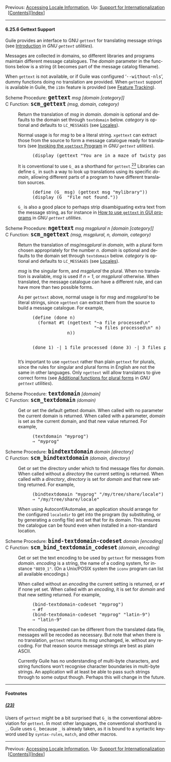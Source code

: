 <!DOCTYPE html>
<!-- saved from url=(0072)https://www.gnu.org/software/guile/manual/html_node/Gettext-Support.html -->
<html><!-- Created by GNU Texinfo 7.0.1, https://www.gnu.org/software/texinfo/ --><head><meta http-equiv="Content-Type" content="text/html; charset=UTF-8">

<!-- This manual documents Guile version 3.0.9.

Copyright (C) 1996-1997, 2000-2005, 2009-2023 Free Software Foundation,
Inc. 

Copyright (C) 2021 Maxime Devos

Permission is granted to copy, distribute and/or modify this document
under the terms of the GNU Free Documentation License, Version 1.3 or
any later version published by the Free Software Foundation; with no
Invariant Sections, no Front-Cover Texts, and no Back-Cover Texts.  A
copy of the license is included in the section entitled "GNU Free
Documentation License." -->
<title>Gettext Support (Guile Reference Manual)</title>

<meta name="description" content="Gettext Support (Guile Reference Manual)">
<meta name="keywords" content="Gettext Support (Guile Reference Manual)">
<meta name="resource-type" content="document">
<meta name="distribution" content="global">
<meta name="Generator" content="makeinfo">
<meta name="viewport" content="width=device-width,initial-scale=1">

<link href="https://www.gnu.org/software/guile/manual/html_node/index.html" rel="start" title="Top">
<link href="https://www.gnu.org/software/guile/manual/html_node/Concept-Index.html" rel="index" title="Concept Index">
<link href="https://www.gnu.org/software/guile/manual/html_node/index.html#SEC_Contents" rel="contents" title="Table of Contents">
<link href="https://www.gnu.org/software/guile/manual/html_node/Internationalization.html" rel="up" title="Internationalization">
<link href="https://www.gnu.org/software/guile/manual/html_node/Accessing-Locale-Information.html" rel="prev" title="Accessing Locale Information">
<style type="text/css">
<!--
a.copiable-link {visibility: hidden; text-decoration: none; line-height: 0em}
div.example {margin-left: 3.2em}
span:hover a.copiable-link {visibility: visible}
strong.def-name {font-family: monospace; font-weight: bold; font-size: larger}
-->
</style>
<link rel="stylesheet" type="text/css" href="./README_files/manual.css">


</head>

<body lang="en">
<div class="subsection-level-extent" id="Gettext-Support">
<div class="nav-panel">
<p>
Previous: <a href="https://www.gnu.org/software/guile/manual/html_node/Accessing-Locale-Information.html" accesskey="p" rel="prev">Accessing Locale Information</a>, Up: <a href="https://www.gnu.org/software/guile/manual/html_node/Internationalization.html" accesskey="u" rel="up">Support for Internationalization</a> &nbsp; [<a href="https://www.gnu.org/software/guile/manual/html_node/index.html#SEC_Contents" title="Table of contents" rel="contents">Contents</a>][<a href="https://www.gnu.org/software/guile/manual/html_node/Concept-Index.html" title="Index" rel="index">Index</a>]</p>
</div>
<hr>
<h4 class="subsection" id="Gettext-Support-1">6.25.6 Gettext Support</h4>

<p>Guile provides an interface to GNU <code class="code">gettext</code> for translating
message strings (see <a data-manual="gettext" href="http://www.gnu.org/software/gettext/manual/html_node/Introduction.html#Introduction">Introduction</a> in <cite class="cite">GNU <code class="code">gettext</code>
utilities</cite>).
</p>
<p>Messages are collected in domains, so different libraries and programs
maintain different message catalogues.  The <var class="var">domain</var> parameter in
the functions below is a string (it becomes part of the message
catalog filename).
</p>
<p>When <code class="code">gettext</code> is not available, or if Guile was configured
‘<samp class="samp">--without-nls</samp>’, dummy functions doing no translation are
provided.  When <code class="code">gettext</code> support is available in Guile, the
<code class="code">i18n</code> feature is provided (see <a class="pxref" href="https://www.gnu.org/software/guile/manual/html_node/Feature-Tracking.html">Feature Tracking</a>).
</p>
<dl class="first-deffn">
<dt class="deffn" id="index-gettext"><span class="category-def">Scheme Procedure: </span><span><strong class="def-name">gettext</strong> <var class="def-var-arguments">msg [domain [category]]</var><a class="copiable-link" href="https://www.gnu.org/software/guile/manual/html_node/Gettext-Support.html#index-gettext"> ¶</a></span></dt>
<dt class="deffnx def-cmd-deffn" id="index-scm_005fgettext"><span class="category-def">C Function: </span><span><strong class="def-name">scm_gettext</strong> <var class="def-var-arguments">(msg, domain, category)</var><a class="copiable-link" href="https://www.gnu.org/software/guile/manual/html_node/Gettext-Support.html#index-scm_005fgettext"> ¶</a></span></dt>
<dd><p>Return the translation of <var class="var">msg</var> in <var class="var">domain</var>.  <var class="var">domain</var> is
optional and defaults to the domain set through <code class="code">textdomain</code>
below.  <var class="var">category</var> is optional and defaults to <code class="code">LC_MESSAGES</code>
(see <a class="pxref" href="https://www.gnu.org/software/guile/manual/html_node/Locales.html">Locales</a>).
</p>
<p>Normal usage is for <var class="var">msg</var> to be a literal string.
<code class="command">xgettext</code> can extract those from the source to form a message
catalogue ready for translators (see <a data-manual="gettext" href="http://www.gnu.org/software/gettext/manual/html_node/xgettext-Invocation.html#xgettext-Invocation">Invoking
the <code class="command">xgettext</code> Program</a> in <cite class="cite">GNU <code class="code">gettext</code>
utilities</cite>).
</p>
<div class="example">
<pre class="example-preformatted">(display (gettext "You are in a maze of twisty passages."))
</pre></div>

<p>It is conventional to use <code class="code">G_</code> as a shorthand for
<code class="code">gettext</code>.<a class="footnote" id="DOCF23" href="https://www.gnu.org/software/guile/manual/html_node/Gettext-Support.html#FOOT23"><sup>23</sup></a>  Libraries can define <code class="code">G_</code> in such
a way to look up translations using its specific <var class="var">domain</var>, allowing
different parts of a program to have different translation sources.
</p>
<div class="example">
<pre class="example-preformatted">(define (G_ msg) (gettext msg "mylibrary"))
(display (G_ "File not found."))
</pre></div>

<p><code class="code">G_</code> is also a good place to perhaps strip disambiguating extra
text from the message string, as for instance in <a data-manual="gettext" href="http://www.gnu.org/software/gettext/manual/html_node/GUI-program-problems.html#GUI-program-problems">How to use <code class="code">gettext</code> in GUI programs</a> in <cite class="cite">GNU
<code class="code">gettext</code> utilities</cite>.
</p></dd></dl>

<dl class="first-deffn">
<dt class="deffn" id="index-ngettext"><span class="category-def">Scheme Procedure: </span><span><strong class="def-name">ngettext</strong> <var class="def-var-arguments">msg msgplural n [domain [category]]</var><a class="copiable-link" href="https://www.gnu.org/software/guile/manual/html_node/Gettext-Support.html#index-ngettext"> ¶</a></span></dt>
<dt class="deffnx def-cmd-deffn" id="index-scm_005fngettext"><span class="category-def">C Function: </span><span><strong class="def-name">scm_ngettext</strong> <var class="def-var-arguments">(msg, msgplural, n, domain, category)</var><a class="copiable-link" href="https://www.gnu.org/software/guile/manual/html_node/Gettext-Support.html#index-scm_005fngettext"> ¶</a></span></dt>
<dd><p>Return the translation of <var class="var">msg</var>/<var class="var">msgplural</var> in <var class="var">domain</var>,
with a plural form chosen appropriately for the number <var class="var">n</var>.
<var class="var">domain</var> is optional and defaults to the domain set through
<code class="code">textdomain</code> below.  <var class="var">category</var> is optional and defaults to
<code class="code">LC_MESSAGES</code> (see <a class="pxref" href="https://www.gnu.org/software/guile/manual/html_node/Locales.html">Locales</a>).
</p>
<p><var class="var">msg</var> is the singular form, and <var class="var">msgplural</var> the plural.  When
no translation is available, <var class="var">msg</var> is used if <em class="math"><var class="var">n</var> = 1</em>,
or <var class="var">msgplural</var> otherwise.  When translated, the message catalogue
can have a different rule, and can have more than two possible forms.
</p>
<p>As per <code class="code">gettext</code> above, normal usage is for <var class="var">msg</var> and
<var class="var">msgplural</var> to be literal strings, since <code class="command">xgettext</code> can
extract them from the source to build a message catalogue.  For
example,
</p>
<div class="example">
<pre class="example-preformatted">(define (done n)
  (format #t (ngettext "~a file processed\n"
                       "~a files processed\n" n)
             n))

(done 1) -| 1 file processed
(done 3) -| 3 files processed
</pre></div>

<p>It’s important to use <code class="code">ngettext</code> rather than plain <code class="code">gettext</code>
for plurals, since the rules for singular and plural forms in English
are not the same in other languages.  Only <code class="code">ngettext</code> will allow
translators to give correct forms (see <a data-manual="gettext" href="http://www.gnu.org/software/gettext/manual/html_node/Plural-forms.html#Plural-forms">Additional
functions for plural forms</a> in <cite class="cite">GNU <code class="code">gettext</code> utilities</cite>).
</p></dd></dl>

<dl class="first-deffn">
<dt class="deffn" id="index-textdomain"><span class="category-def">Scheme Procedure: </span><span><strong class="def-name">textdomain</strong> <var class="def-var-arguments">[domain]</var><a class="copiable-link" href="https://www.gnu.org/software/guile/manual/html_node/Gettext-Support.html#index-textdomain"> ¶</a></span></dt>
<dt class="deffnx def-cmd-deffn" id="index-scm_005ftextdomain"><span class="category-def">C Function: </span><span><strong class="def-name">scm_textdomain</strong> <var class="def-var-arguments">(domain)</var><a class="copiable-link" href="https://www.gnu.org/software/guile/manual/html_node/Gettext-Support.html#index-scm_005ftextdomain"> ¶</a></span></dt>
<dd><p>Get or set the default gettext domain.  When called with no parameter
the current domain is returned.  When called with a parameter,
<var class="var">domain</var> is set as the current domain, and that new value
returned.  For example,
</p>
<div class="example">
<pre class="example-preformatted">(textdomain "myprog")
⇒ "myprog"
</pre></div>
</dd></dl>

<dl class="first-deffn">
<dt class="deffn" id="index-bindtextdomain"><span class="category-def">Scheme Procedure: </span><span><strong class="def-name">bindtextdomain</strong> <var class="def-var-arguments">domain [directory]</var><a class="copiable-link" href="https://www.gnu.org/software/guile/manual/html_node/Gettext-Support.html#index-bindtextdomain"> ¶</a></span></dt>
<dt class="deffnx def-cmd-deffn" id="index-scm_005fbindtextdomain"><span class="category-def">C Function: </span><span><strong class="def-name">scm_bindtextdomain</strong> <var class="def-var-arguments">(domain, directory)</var><a class="copiable-link" href="https://www.gnu.org/software/guile/manual/html_node/Gettext-Support.html#index-scm_005fbindtextdomain"> ¶</a></span></dt>
<dd><p>Get or set the directory under which to find message files for
<var class="var">domain</var>.  When called without a <var class="var">directory</var> the current
setting is returned.  When called with a <var class="var">directory</var>,
<var class="var">directory</var> is set for <var class="var">domain</var> and that new setting returned.
For example,
</p>
<div class="example">
<pre class="example-preformatted">(bindtextdomain "myprog" "/my/tree/share/locale")
⇒ "/my/tree/share/locale"
</pre></div>

<p>When using Autoconf/Automake, an application should arrange for the
configured <code class="code">localedir</code> to get into the program (by substituting,
or by generating a config file) and set that for its domain.  This
ensures the catalogue can be found even when installed in a
non-standard location.
</p></dd></dl>

<dl class="first-deffn">
<dt class="deffn" id="index-bind_002dtextdomain_002dcodeset"><span class="category-def">Scheme Procedure: </span><span><strong class="def-name">bind-textdomain-codeset</strong> <var class="def-var-arguments">domain [encoding]</var><a class="copiable-link" href="https://www.gnu.org/software/guile/manual/html_node/Gettext-Support.html#index-bind_002dtextdomain_002dcodeset"> ¶</a></span></dt>
<dt class="deffnx def-cmd-deffn" id="index-scm_005fbind_005ftextdomain_005fcodeset"><span class="category-def">C Function: </span><span><strong class="def-name">scm_bind_textdomain_codeset</strong> <var class="def-var-arguments">(domain, encoding)</var><a class="copiable-link" href="https://www.gnu.org/software/guile/manual/html_node/Gettext-Support.html#index-scm_005fbind_005ftextdomain_005fcodeset"> ¶</a></span></dt>
<dd><p>Get or set the text encoding to be used by <code class="code">gettext</code> for messages
from <var class="var">domain</var>.  <var class="var">encoding</var> is a string, the name of a coding
system, for instance <code class="code">"8859_1"</code>.  (On a Unix/POSIX system the
<code class="command">iconv</code> program can list all available encodings.)
</p>
<p>When called without an <var class="var">encoding</var> the current setting is returned,
or <code class="code">#f</code> if none yet set.  When called with an <var class="var">encoding</var>, it
is set for <var class="var">domain</var> and that new setting returned.  For example,
</p>
<div class="example">
<pre class="example-preformatted">(bind-textdomain-codeset "myprog")
⇒ #f
(bind-textdomain-codeset "myprog" "latin-9")
⇒ "latin-9"
</pre></div>

<p>The encoding requested can be different from the translated data file,
messages will be recoded as necessary.  But note that when there is no
translation, <code class="code">gettext</code> returns its <var class="var">msg</var> unchanged, ie.
without any recoding.  For that reason source message strings are best
as plain ASCII.
</p>
<p>Currently Guile has no understanding of multi-byte characters, and
string functions won’t recognise character boundaries in multi-byte
strings.  An application will at least be able to pass such strings
through to some output though.  Perhaps this will change in the
future.
</p></dd></dl>


</div>
<div class="footnotes-segment">
<hr>
<h4 class="footnotes-heading">Footnotes</h4>

<h5 class="footnote-body-heading"><a id="FOOT23" href="https://www.gnu.org/software/guile/manual/html_node/Gettext-Support.html#DOCF23">(23)</a></h5>
<p>Users of <code class="code">gettext</code> might be a bit
surprised that <code class="code">G_</code> is the conventional abbreviation for
<code class="code">gettext</code>.  In most other languages, the conventional shorthand is
<code class="code">_</code>.  Guile uses <code class="code">G_</code> because <code class="code">_</code> is already taken, as it
is bound to a syntactic keyword used by <code class="code">syntax-rules</code>,
<code class="code">match</code>, and other macros.</p>
</div>
<hr>
<div class="nav-panel">
<p>
Previous: <a href="https://www.gnu.org/software/guile/manual/html_node/Accessing-Locale-Information.html">Accessing Locale Information</a>, Up: <a href="https://www.gnu.org/software/guile/manual/html_node/Internationalization.html">Support for Internationalization</a> &nbsp; [<a href="https://www.gnu.org/software/guile/manual/html_node/index.html#SEC_Contents" title="Table of contents" rel="contents">Contents</a>][<a href="https://www.gnu.org/software/guile/manual/html_node/Concept-Index.html" title="Index" rel="index">Index</a>]</p>
</div>





</body></html>